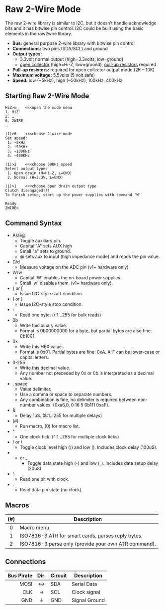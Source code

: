 Raw 2-Wire Mode
===================
The raw 2-wire library is similar to I2C, but it doesn’t handle acknowledge bits and it has bitwise pin control. I2C could be built using the basic elements in the raw2wire library. 

  - **Bus:** general purpose 2-wire library with bitwise pin control
  - **Connections:** two pins (SDA/SCL) and ground
  - **Output types:** 
    - 3.3volt normal output (high=3.3volts, low=ground)
    - [open collector](http://en.wikipedia.org/wiki/High_impedence) (high=Hi-Z, low=ground), [pull-up resistors](http://dangerousprototypes.com/docs/Practical_guide_to_Bus_Pirate_pull-up_resistors) required
  - **Pull-up resistors:** required for open collector output mode (2K – 10K)
  - **Maximum voltage:** 5.5volts (5 volt safe)
  - **Speed:** low (~5kHz), high (~50kHz), 100kHz, 400kHz

Starting Raw 2-Wire Mode
---------------------

    HiZ>m    <<<open the mode menu
    1. HiZ
    2. …
    6. 2WIRE
    …

    (1)>6    <<<choose 2-wire mode
    Set speed:
     1. ~5KHz
     2. ~50KHz
     3. ~100KHz
     4. ~400KHz

    (1)>2    <<<choose 50KHz speed
    Select output type:
     1. Open drain (H=Hi-Z, L=GND)
     2. Normal (H=3.3V, L=GND)

    (1)>1    <<<choose open drain output type
    Clutch disengaged!!!
    To finish setup, start up the power supplies with command 'W'

    Ready
    2WIRE>

Command Syntax
-------------------

  * A/a/@
	  * Toggle auxiliary pin.
	  * Capital "A" sets AUX high
	  * Small "a" sets to ground.
	  * @ sets aux to input (high impedance mode) and reads the pin value.
  * D/d
	  * Measure voltage on the ADC pin (v1+ hardware only).
  * W/w
	  * Capital 'W' enables the on-board power supplies.
	  * Small 'w' disables them. (v1+ hardware only).
  * { or [
	  * Issue I2C-style start condition.
  * ] or }
	  * Issue I2C-style stop condition.
  * r
	  * Read one byte. (r:1…255 for bulk reads)
  * 0b
	  * Write this binary value.
	  * Format is 0b00000000 for a byte, but partial bytes are also fine: 0b1001.
  * 0x
	  * Write this HEX value.
	  * Format is 0x01. Partial bytes are fine: 0xA. A-F can be lower-case or capital letters.
  * 0-255
	  * Write this decimal value.
	  * Any number not preceded by 0x or 0b is interpreted as a decimal value.
  * , space
	  * Value delimiter.
	  * Use a comma or space to separate numbers.
	  * Any combination is fine, no delimiter is required between non-number values: {0xa6,0, 0 16 5 0b111 0xaF}.
  * &
	  * Delay 1uS. (&:1…255 for multiple delays)
  * (#) 
	  * Run macro, (0) for macro list.
  * ^
      * One clock tick. (^:1…255 for multiple clock ticks)
  * / or \
      * Toggle clock level high (/) and low (\). Includes clock delay (100uS).
  * - or _
      * Toggle data state high (-) and low (_). Includes data setup delay (20uS).
  * !
      * Read one bit with clock.
  * .
      * Read data pin state (no clock).

Macros
------------------

| (#) | Description |
|:---:| ----------- |
| 0 | Macro menu |
| 1 | ISO7816-3 ATR for smart cards, parses reply bytes. |
| 2 | ISO7816-3 parse only (provide your own ATR command). |

Connections
------------------

| Bus Pirate | Dir. | Circuit | Description         |
| ----------:|:----:|:------- | ------------------- |
| MOSI       | ↔    | SDA     | Serial Data         |
| CLK        | →    | SCL     | Clock signal        |
| GND        | ⏚    | GND     | Signal Ground       |